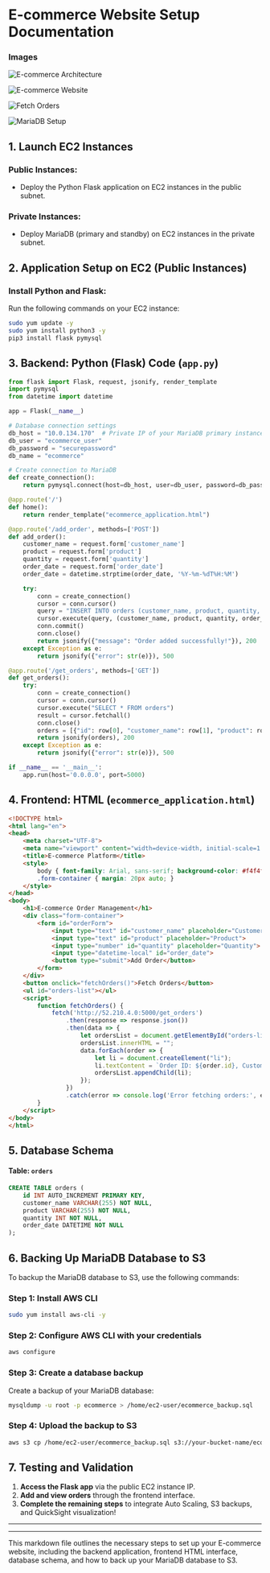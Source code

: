 # E-commerce Website Setup Documentation 
### Images

![E-commerce Architecture](arch.jpg)

![E-commerce Website](E-commerce.png)

![Fetch Orders](Fetchorders.png)

![MariaDB Setup](maria.png)


## 1. Launch EC2 Instances

### Public Instances:
- Deploy the Python Flask application on EC2 instances in the public subnet.

### Private Instances:
- Deploy MariaDB (primary and standby) on EC2 instances in the private subnet.

## 2. Application Setup on EC2 (Public Instances)

### Install Python and Flask:
Run the following commands on your EC2 instance:

```bash
sudo yum update -y
sudo yum install python3 -y
pip3 install flask pymysql
```

## 3. Backend: Python (Flask) Code (`app.py`)

```python
from flask import Flask, request, jsonify, render_template
import pymysql
from datetime import datetime

app = Flask(__name__)

# Database connection settings
db_host = "10.0.134.170"  # Private IP of your MariaDB primary instance
db_user = "ecommerce_user"
db_password = "securepassword"
db_name = "ecommerce"

# Create connection to MariaDB
def create_connection():
    return pymysql.connect(host=db_host, user=db_user, password=db_password, database=db_name)

@app.route('/')
def home():
    return render_template("ecommerce_application.html")

@app.route('/add_order', methods=['POST'])
def add_order():
    customer_name = request.form['customer_name']
    product = request.form['product']
    quantity = request.form['quantity']
    order_date = request.form['order_date']
    order_date = datetime.strptime(order_date, '%Y-%m-%dT%H:%M')

    try:
        conn = create_connection()
        cursor = conn.cursor()
        query = "INSERT INTO orders (customer_name, product, quantity, order_date) VALUES (%s, %s, %s, %s)"
        cursor.execute(query, (customer_name, product, quantity, order_date))
        conn.commit()
        conn.close()
        return jsonify({"message": "Order added successfully!"}), 200
    except Exception as e:
        return jsonify({"error": str(e)}), 500

@app.route('/get_orders', methods=['GET'])
def get_orders():
    try:
        conn = create_connection()
        cursor = conn.cursor()
        cursor.execute("SELECT * FROM orders")
        result = cursor.fetchall()
        conn.close()
        orders = [{"id": row[0], "customer_name": row[1], "product": row[2], "quantity": row[3], "order_date": row[4].strftime('%Y-%m-%d %H:%M:%S')} for row in result]
        return jsonify(orders), 200
    except Exception as e:
        return jsonify({"error": str(e)}), 500

if __name__ == '__main__':
    app.run(host='0.0.0.0', port=5000)
```

## 4. Frontend: HTML (`ecommerce_application.html`)

```html
<!DOCTYPE html>
<html lang="en">
<head>
    <meta charset="UTF-8">
    <meta name="viewport" content="width=device-width, initial-scale=1.0">
    <title>E-commerce Platform</title>
    <style>
        body { font-family: Arial, sans-serif; background-color: #f4f4f4; text-align: center; }
        .form-container { margin: 20px auto; }
    </style>
</head>
<body>
    <h1>E-commerce Order Management</h1>
    <div class="form-container">
        <form id="orderForm">
            <input type="text" id="customer_name" placeholder="Customer Name">
            <input type="text" id="product" placeholder="Product">
            <input type="number" id="quantity" placeholder="Quantity">
            <input type="datetime-local" id="order_date">
            <button type="submit">Add Order</button>
        </form>
    </div>
    <button onclick="fetchOrders()">Fetch Orders</button>
    <ul id="orders-list"></ul>
    <script>
        function fetchOrders() { 
            fetch('http://52.210.4.0:5000/get_orders') 
                .then(response => response.json()) 
                .then(data => { 
                    let ordersList = document.getElementById("orders-list"); 
                    ordersList.innerHTML = ""; 
                    data.forEach(order => { 
                        let li = document.createElement("li"); 
                        li.textContent = `Order ID: ${order.id}, Customer: ${order.customer_name}, Product: ${order.product}, Quantity: ${order.quantity}, Date: ${order.order_date}`; 
                        ordersList.appendChild(li); 
                    }); 
                })
                .catch(error => console.log('Error fetching orders:', error));
        }
    </script>
</body>
</html>
```

## 5. Database Schema

#### Table: `orders`

```sql
CREATE TABLE orders (
    id INT AUTO_INCREMENT PRIMARY KEY,
    customer_name VARCHAR(255) NOT NULL,
    product VARCHAR(255) NOT NULL,
    quantity INT NOT NULL,
    order_date DATETIME NOT NULL
);
```

## 6. Backing Up MariaDB Database to S3

To backup the MariaDB database to S3, use the following commands:

### Step 1: Install AWS CLI

```bash
sudo yum install aws-cli -y
```

### Step 2: Configure AWS CLI with your credentials

```bash
aws configure
```

### Step 3: Create a database backup

Create a backup of your MariaDB database:

```bash
mysqldump -u root -p ecommerce > /home/ec2-user/ecommerce_backup.sql
```

### Step 4: Upload the backup to S3

```bash
aws s3 cp /home/ec2-user/ecommerce_backup.sql s3://your-bucket-name/ecommerce_backup.sql
```

## 7. Testing and Validation

1. **Access the Flask app** via the public EC2 instance IP.
2. **Add and view orders** through the frontend interface.
3. **Complete the remaining steps** to integrate Auto Scaling, S3 backups, and QuickSight visualization!

---



---

This markdown file outlines the necessary steps to set up your E-commerce website, including the backend application, frontend HTML interface, database schema, and how to back up your MariaDB database to S3.
